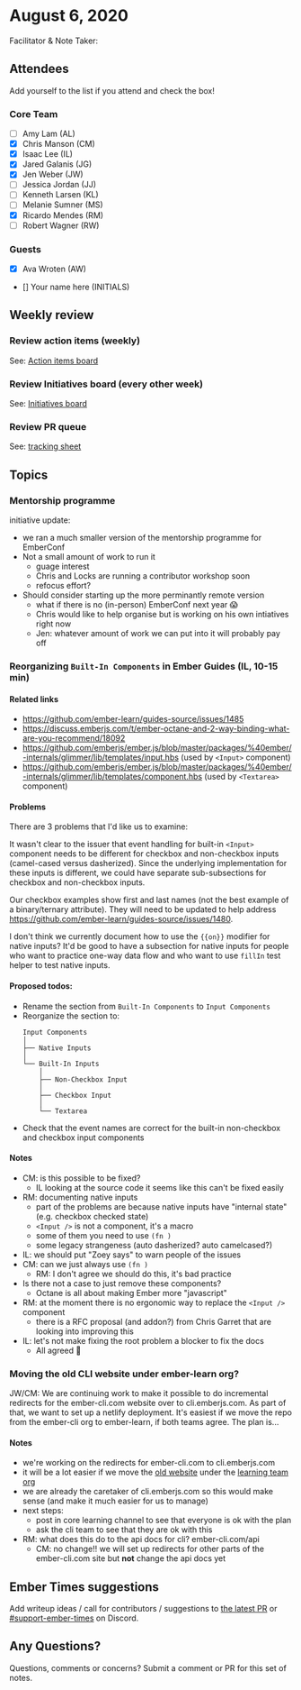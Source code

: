 # August 6, 2020

Facilitator & Note Taker: 

## Attendees

Add yourself to the list if you attend and check the box!

### Core Team
- [ ] Amy Lam (AL)
- [x] Chris Manson (CM)
- [x] Isaac Lee (IL)
- [x] Jared Galanis (JG)
- [x] Jen Weber (JW)
- [ ] Jessica Jordan (JJ)
- [ ] Kenneth Larsen (KL)
- [ ] Melanie Sumner (MS)
- [x] Ricardo Mendes (RM)
- [ ] Robert Wagner (RW)

### Guests
- [x] Ava Wroten (AW)
- [] Your name here (INITIALS)

## Weekly review

### Review action items (weekly)
See: [Action items board](https://github.com/orgs/ember-learn/projects/47)

### Review Initiatives board (every other week)
See: [Initiatives board](https://github.com/orgs/ember-learn/projects/19)

### Review PR queue
See: [tracking sheet](https://docs.google.com/spreadsheets/d/1sPyN9z9wZMpTNwqCfa6R9QSPZkIW4iQd-H4gZC7ILLk/edit#gid=2035777454)

## Topics

### Mentorship programme

initiative update: 

- we ran a much smaller version of the mentorship programme for EmberConf
- Not a small amount of work to run it
  - guage interest
  - Chris and Locks are running a contributor workshop soon
  - refocus effort? 
- Should consider starting up the more perminantly remote version 
  - what if there is no (in-person) EmberConf next year :scream:
  - Chris would like to help organise but is working on his own intiatives right now
  - Jen: whatever amount of work we can put into it will probably pay off


### Reorganizing `Built-In Components` in Ember Guides (IL, 10-15 min)

#### Related links

- https://github.com/ember-learn/guides-source/issues/1485
- https://discuss.emberjs.com/t/ember-octane-and-2-way-binding-what-are-you-recommend/18092
- https://github.com/emberjs/ember.js/blob/master/packages/%40ember/-internals/glimmer/lib/templates/input.hbs (used by `<Input>` component)
- https://github.com/emberjs/ember.js/blob/master/packages/%40ember/-internals/glimmer/lib/templates/component.hbs (used by `<Textarea>` component)

#### Problems

There are 3 problems that I'd like us to examine:

It wasn't clear to the issuer that event handling for built-in `<Input>` component needs to be different for checkbox and non-checkbox inputs (camel-cased versus dasherized). Since the underlying implementation for these inputs is different, we could have separate sub-subsections for checkbox and non-checkbox inputs.

Our checkbox examples show first and last names (not the best example of a binary/ternary attribute). They will need to be updated to help address https://github.com/ember-learn/guides-source/issues/1480.

I don't think we currently document how to use the `{{on}}` modifier for native inputs? It'd be good to have a subsection for native inputs for people who want to practice one-way data flow and who want to use `fillIn` test helper to test native inputs.

#### Proposed todos:

- Rename the section from `Built-In Components` to `Input Components`
- Reorganize the section to:
  ```
  Input Components
  │
  ├── Native Inputs
  │
  └── Built-In Inputs
      │
      ├── Non-Checkbox Input
      │
      ├── Checkbox Input
      │
      └── Textarea
  ```
- Check that the event names are correct for the built-in non-checkbox and checkbox input components

#### Notes

- CM: is this possible to be fixed? 
  - IL looking at the source code it seems like this can't be fixed easily
- RM: documenting native inputs
  - part of the problems are because native inputs have "internal state" (e.g. checkbox checked state)
  - `<Input />` is not a component, it's a macro
  - some of them you need to use `(fn )`
  - some legacy strangeness (auto dasherized? auto camelcased?)
- IL: we should put "Zoey says" to warn people of the issues
- CM: can we just always use `(fn )`
  - RM: I don't agree we should do this, it's bad practice
- Is there not a case to just remove these components?
  - Octane is all about making Ember more "javascript"
- RM: at the moment there is no ergonomic way to replace the `<Input />` component
  - there is a RFC proposal (and addon?) from Chris Garret that are looking into improving this
- IL: let's not make fixing the root problem a blocker to fix the docs
  - All agreed :tada: 

### Moving the old CLI website under ember-learn org?

JW/CM: We are continuing work to make it possible to do incremental redirects for the ember-cli.com website over to cli.emberjs.com. As part of that, we want to set up a netlify deployment. It's easiest if we move the repo from the ember-cli org to ember-learn, if both teams agree. The plan is...

#### Notes

- we're working on the redirects for ember-cli.com to cli.emberjs.com
- it will be a lot easier if we move the [old website](https://github.com/ember-cli/ember-cli.github.io) under the [learning team org](https://github.com/ember-learn)
- we are already the caretaker of cli.emberjs.com so this would make sense (and make it much easier for us to manage)
- next steps: 
  - post in core learning channel to see that everyone is ok with the plan
  - ask the cli team to see that they are ok with this
- RM: what does this do to the api docs for cli? ember-cli.com/api 
  - CM: no change!! we will set up redirects for other parts of the ember-cli.com site but **not** change the api docs yet
  

## Ember Times suggestions
Add writeup ideas / call for contributors / suggestions to [the latest PR](https://github.com/ember-learn/ember-blog/pulls?q=is%3Aopen+is%3Apr+label%3A%22%F0%9F%97%9E+embertimes%22%20or%20#support-ember-times) or [#support-ember-times](https://discordapp.com/channels/480462759797063690/485450546887786506) on Discord.

## Any Questions?
Questions, comments or concerns? Submit a comment or PR for this set of notes.
